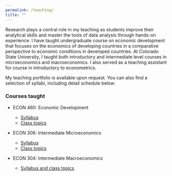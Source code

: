 ```yaml
---
permalink: /teaching/
title: ""
---
```


Research plays a central role in my teaching as students improve their
analytical skills and master the tools of data analysis through hands-on
experience. I have taught undergraduate course on economic development that
focuses on the economics of developing countries in a comparative perspective
to economic conditions in developed countries. At Colorado State University, I
taught both introductory and intermediate level courses in microeconomics and
macroeconomics. I also served as a teaching assistant for course in
introductory to econometrics.

My teaching portfolio is available upon request.
You can also find a selection of syllabi, including detail schedule below:

### Courses taught
- ECON 460: Economic Development
    - [Syllabus](/files/pdf/teaching/ECON460_801_Syllabus.pdf)
    - [Class topics](/files/pdf/teaching/ECON460_Schedule.pdf)

- ECON 306: Intermediate Microeconomics
    - [Syllabus](/files/pdf/teaching/ECON306_001_Syllabus.pdf)
    - [Class topics](/files/pdf/teaching/ECON306_801_Schedule.pdf)

- ECON 304: Intermediate Macroeconomics
    - [Syllabus and class topics](/files/pdf/teaching/ECON304_Fall20Syllabus.pdf)
